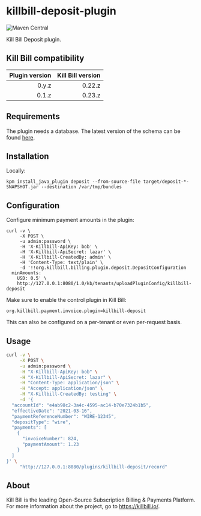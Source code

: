 # killbill-deposit-plugin
![Maven Central](https://img.shields.io/maven-central/v/org.kill-bill.billing.plugin.java/deposit-plugin?color=blue&label=Maven%20Central)

Kill Bill Deposit plugin.

## Kill Bill compatibility

| Plugin version | Kill Bill version |
|---------------:|------------------:|
|          0.y.z |            0.22.z |
|          0.1.z |            0.23.z |

## Requirements

The plugin needs a database. The latest version of the schema can be found [here](https://github.com/killbill/killbill-deposit-plugin/blob/master/src/main/resources/ddl.sql).

## Installation

Locally:

```
kpm install_java_plugin deposit --from-source-file target/deposit-*-SNAPSHOT.jar --destination /var/tmp/bundles
```

## Configuration

Configure minimum payment amounts in the plugin:

```
curl -v \
     -X POST \
     -u admin:password \
     -H 'X-Killbill-ApiKey: bob' \
     -H 'X-Killbill-ApiSecret: lazar' \
     -H 'X-Killbill-CreatedBy: admin' \
     -H 'Content-Type: text/plain' \
     -d '!!org.killbill.billing.plugin.deposit.DepositConfiguration
  minAmounts:
    USD: 0.5' \
    http://127.0.0.1:8080/1.0/kb/tenants/uploadPluginConfig/killbill-deposit
```

Make sure to enable the control plugin in Kill Bill:

```
org.killbill.payment.invoice.plugin=killbill-deposit
```

This can also be configured on a per-tenant or even per-request basis.

## Usage

```bash
curl -v \
     -X POST \
     -u admin:password \
     -H "X-Killbill-ApiKey: bob" \
     -H "X-Killbill-ApiSecret: lazar" \
     -H "Content-Type: application/json" \
     -H "Accept: application/json" \
     -H "X-Killbill-CreatedBy: testing" \
     -d '{
  "accountId": "e4ab98c2-3a4c-4595-ac14-b70e7324b1b5",
  "effectiveDate": "2021-03-16",
  "paymentReferenceNumber": "WIRE-12345",
  "depositType": "wire",
  "payments": [
    {
      "invoiceNumber": 824,
      "paymentAmount": 1.23
    }
  ]
}' \
     "http://127.0.0.1:8080/plugins/killbill-deposit/record"
```

## About

Kill Bill is the leading Open-Source Subscription Billing & Payments Platform. For more information about the project, go to https://killbill.io/.
